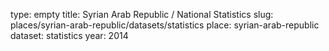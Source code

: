 type: empty
title: Syrian Arab Republic / National Statistics
slug: places/syrian-arab-republic/datasets/statistics
place: syrian-arab-republic
dataset: statistics
year: 2014
